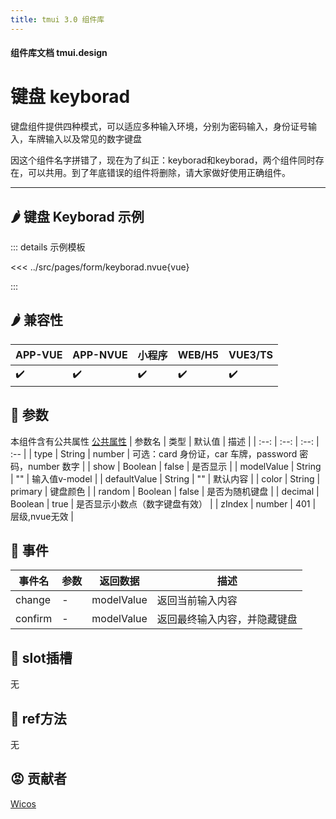 ```yaml
---
title: tmui 3.0 组件库
---
```


<script setup>
import webview from '../components/mobileWebview.vue'
</script>

#### 组件库文档 tmui.design

# 键盘 keyborad

键盘组件提供四种模式，可以适应多种输入环境，分别为密码输入，身份证号输入，车牌输入以及常见的数字键盘

因这个组件名字拼错了，现在为了纠正：keyborad和keyborad，两个组件同时存在，可以共用。到了年底错误的组件将删除，请大家做好使用正确组件。


---

## :hot_pepper: 键盘 Keyborad 示例

<webview url="https://tmui.design/h5/#/pages/form/keyborad"></webview>

::: details 示例模板

<<< ../src/pages/form/keyborad.nvue{vue}

:::

## :hot_pepper: 兼容性

| APP-VUE | APP-NVUE | 小程序 | WEB/H5 | VUE3/TS |
| --- | --- | --- | --- | --- |
| :heavy_check_mark: | :heavy_check_mark: | :heavy_check_mark: | :heavy_check_mark: | :heavy_check_mark: |

## :seedling: 参数

本组件含有公共属性 [公共属性](/spec/组件公共样式.html)
| 参数名 | 类型 | 默认值 | 描述 |
| :--: | :--: | :--: | :-- |
| type | String | number | 可选：card 身份证，car 车牌，password 密码，number 数字 |
| show | Boolean | false | 是否显示 |
| modelValue | String | "" | 输入值v-model |
| defaultValue | String | "" | 默认内容 |
| color | String | primary | 键盘颜色 |
| random | Boolean | false | 是否为随机键盘 |
| decimal | Boolean | true | 是否显示小数点（数字键盘有效） |
| zIndex | number | 401 | 层级,nvue无效 |

## :rose: 事件

| 事件名 | 参数 | 返回数据 | 描述 |
| --- | --- | --- | --- |
| change | - | modelValue | 返回当前输入内容 |
| confirm | - | modelValue | 返回最终输入内容，并隐藏键盘 |


## :corn: slot插槽

无

## :green_salad: ref方法

无

## :rage: 贡献者
[Wicos](http://wicos.me)
